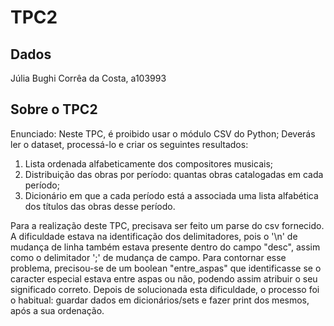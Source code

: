 # TPC2

## Dados

Júlia Bughi Corrêa da Costa, a103993

## Sobre o TPC2

Enunciado:
Neste TPC, é proibido usar o módulo CSV do Python;
Deverás ler o dataset, processá-lo e criar os seguintes resultados:
1. Lista ordenada alfabeticamente dos compositores musicais;
2. Distribuição das obras por período: quantas obras catalogadas em cada período;
3. Dicionário em que a cada período está a associada uma lista alfabética dos títulos das obras
desse período.

Para a realização deste TPC, precisava ser feito um parse do csv fornecido. A dificuldade estava na identificação dos delimitadores, pois o '\n' de mudança de linha também estava presente dentro do campo "desc", assim como o delimitador ';' de mudança de campo.
Para contornar esse problema, precisou-se de um boolean "entre_aspas" que identificasse se o caracter especial estava entre aspas ou não, podendo assim atribuir o seu significado correto.
Depois de solucionada esta dificuldade, o processo foi o habitual: guardar dados em dicionários/sets e fazer print dos mesmos, após a sua ordenação.
